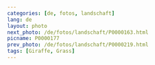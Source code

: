 ```yaml
---
categories: [de, fotos, landschaft]
lang: de
layout: photo
next_photo: /de/fotos/landschaft/P0000163.html
picname: P0000177
prev_photo: /de/fotos/landschaft/P0000219.html
tags: [Giraffe, Grass]
---
```

